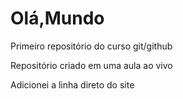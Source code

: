 # Olá,Mundo
 Primeiro repositório do curso git/github

Repositório criado em uma aula ao vivo

Adicionei a linha direto do site

